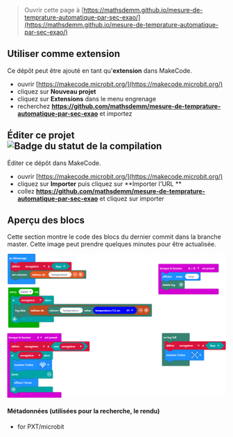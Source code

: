 
> Ouvrir cette page à [https://mathsdemm.github.io/mesure-de-temprature-automatique-par-sec-exao/](https://mathsdemm.github.io/mesure-de-temprature-automatique-par-sec-exao/)

## Utiliser comme extension

Ce dépôt peut être ajouté en tant qu'**extension** dans MakeCode.

* ouvrir [https://makecode.microbit.org/](https://makecode.microbit.org/)
* cliquez sur **Nouveau projet**
* cliquez sur **Extensions** dans le menu engrenage
* recherchez **https://github.com/mathsdemm/mesure-de-temprature-automatique-par-sec-exao** et importez

## Éditer ce projet ![Badge du statut de la compilation](https://github.com/mathsdemm/mesure-de-temprature-automatique-par-sec-exao/workflows/MakeCode/badge.svg)

Éditer ce dépôt dans MakeCode.

* ouvrir [https://makecode.microbit.org/](https://makecode.microbit.org/)
* cliquez sur **Importer** puis cliquez sur **Importer l'URL **
* collez **https://github.com/mathsdemm/mesure-de-temprature-automatique-par-sec-exao** et cliquez sur importer

## Aperçu des blocs

Cette section montre le code des blocs du dernier commit dans la branche master.
Cette image peut prendre quelques minutes pour être actualisée.

![Un rendu de la vue des blocs](https://github.com/mathsdemm/mesure-de-temprature-automatique-par-sec-exao/raw/master/.github/makecode/blocks.png)

#### Métadonnées (utilisées pour la recherche, le rendu)

* for PXT/microbit
<script src="https://makecode.com/gh-pages-embed.js"></script><script>makeCodeRender("{{ site.makecode.home_url }}", "{{ site.github.owner_name }}/{{ site.github.repository_name }}");</script>
